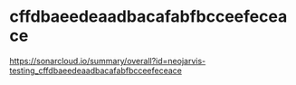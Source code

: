 # cffdbaeedeaadbacafabfbcceefeceace
https://sonarcloud.io/summary/overall?id=neojarvis-testing_cffdbaeedeaadbacafabfbcceefeceace
